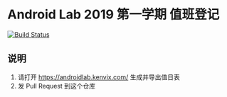 # Android Lab 2019 第一学期 值班登记
[![Build Status](https://dev.azure.com/nuc-android/AndroidLabDutyLog/_apis/build/status/AndroidLabDutyLog-Checker-CI?branchName=master)](https://dev.azure.com/nuc-android/AndroidLabDutyLog/_build/latest?definitionId=1&branchName=master)

## 说明
1. 请打开 https://androidlab.kenvix.com/ 生成并导出值日表
2. 发 Pull Request 到这个仓库